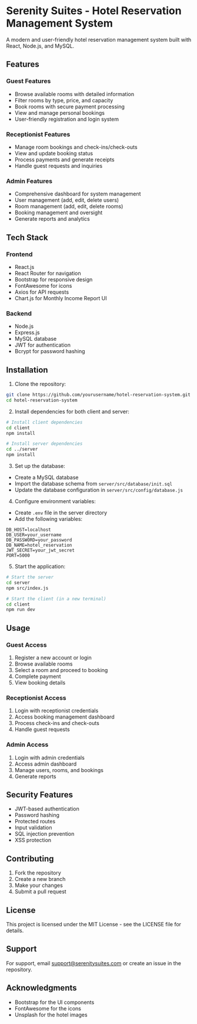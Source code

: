 # Serenity Suites - Hotel Reservation Management System

A modern and user-friendly hotel reservation management system built with React, Node.js, and MySQL.

## Features

### Guest Features

- Browse available rooms with detailed information
- Filter rooms by type, price, and capacity
- Book rooms with secure payment processing
- View and manage personal bookings
- User-friendly registration and login system

### Receptionist Features

- Manage room bookings and check-ins/check-outs
- View and update booking status
- Process payments and generate receipts
- Handle guest requests and inquiries

### Admin Features

- Comprehensive dashboard for system management
- User management (add, edit, delete users)
- Room management (add, edit, delete rooms)
- Booking management and oversight
- Generate reports and analytics

## Tech Stack

### Frontend

- React.js
- React Router for navigation
- Bootstrap for responsive design
- FontAwesome for icons
- Axios for API requests
- Chart.js for Monthly Income Report UI

### Backend

- Node.js
- Express.js
- MySQL database
- JWT for authentication
- Bcrypt for password hashing

## Installation

1. Clone the repository:

```bash
git clone https://github.com/yourusername/hotel-reservation-system.git
cd hotel-reservation-system
```

2. Install dependencies for both client and server:

```bash
# Install client dependencies
cd client
npm install

# Install server dependencies
cd ../server
npm install
```

3. Set up the database:

- Create a MySQL database
- Import the database schema from `server/src/database/init.sql`
- Update the database configuration in `server/src/config/database.js`

4. Configure environment variables:

- Create `.env` file in the server directory
- Add the following variables:

```
DB_HOST=localhost
DB_USER=your_username
DB_PASSWORD=your_password
DB_NAME=hotel_reservation
JWT_SECRET=your_jwt_secret
PORT=5000
```

5. Start the application:

```bash
# Start the server
cd server
npm src/index.js

# Start the client (in a new terminal)
cd client
npm run dev
```

## Usage

### Guest Access

1. Register a new account or login
2. Browse available rooms
3. Select a room and proceed to booking
4. Complete payment
5. View booking details

### Receptionist Access

1. Login with receptionist credentials
2. Access booking management dashboard
3. Process check-ins and check-outs
4. Handle guest requests

### Admin Access

1. Login with admin credentials
2. Access admin dashboard
3. Manage users, rooms, and bookings
4. Generate reports

## Security Features

- JWT-based authentication
- Password hashing
- Protected routes
- Input validation
- SQL injection prevention
- XSS protection

## Contributing

1. Fork the repository
2. Create a new branch
3. Make your changes
4. Submit a pull request

## License

This project is licensed under the MIT License - see the LICENSE file for details.

## Support

For support, email support@serenitysuites.com or create an issue in the repository.

## Acknowledgments

- Bootstrap for the UI components
- FontAwesome for the icons
- Unsplash for the hotel images
